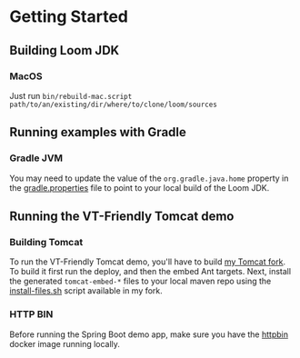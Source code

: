 # Getting Started

## Building Loom JDK

### MacOS

Just run ```bin/rebuild-mac.script path/to/an/existing/dir/where/to/clone/loom/sources```

## Running examples with Gradle

### Gradle JVM

You may need to update the value of the ```org.gradle.java.home``` property in the [gradle.properties](gradle.properties) file to point to your local build of the Loom JDK.

## Running the VT-Friendly Tomcat demo

### Building Tomcat

To run the VT-Friendly Tomcat demo, you'll have to build [my Tomcat fork](https://github.com/jigga/tomcat/tree/fibers). To build it first run the deploy, and then the embed Ant targets. Next, install the generated ```tomcat-embed-*``` files to your local maven repo using the [install-files.sh](https://github.com/jigga/tomcat/blob/fibers/install-files.sh) script available in my fork.

### HTTP BIN

Before running the Spring Boot demo app, make sure you have the [httpbin](https://httpbin.org/) docker image running locally.
